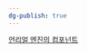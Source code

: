 ```yaml
---
dg-publish: true
---
```


[언리얼 엔진의 컴포넌트](https://dev.epicgames.com/documentation/ko-kr/unreal-engine/components-in-unreal-engine)
